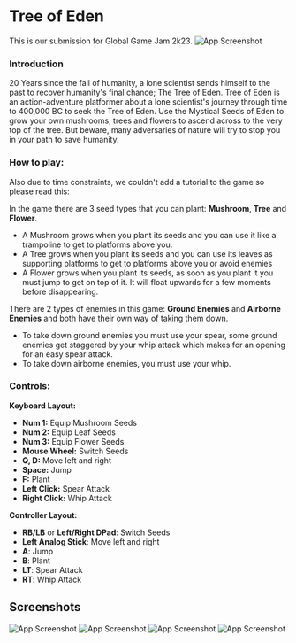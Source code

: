
# Tree of Eden

This is our submission for Global Game Jam 2k23.
![App Screenshot](https://i.imgur.com/bFunwrg.png)


### Introduction 
20 Years since the fall of humanity, a lone scientist sends himself to the past to recover humanity's final chance; The Tree of Eden. Tree of Eden is an action-adventure platformer about a lone scientist's journey through time to 400,000 BC to seek the Tree of Eden. Use the Mystical Seeds of Eden to grow your own mushrooms, trees and flowers to ascend across to the very top of the tree. But beware, many adversaries of nature will try to stop you in your path to save humanity.

### How to play:
Also due to time constraints, we couldn't add a tutorial to the game so please read this: 

In the game there are 3 seed types that you can plant: **Mushroom**, **Tree** and **Flower**.
- A Mushroom grows when you plant its seeds and you can use it like a trampoline to get to platforms above you.
- A Tree grows when you plant its seeds and you can use its leaves as supporting platforms to get to platforms above you or avoid enemies
- A Flower grows when you plant its seeds, as soon as you plant it you must jump to get on top of it. It will float upwards for a few moments before disappearing. 

There are 2 types of enemies in this game: **Ground Enemies** and **Airborne Enemies** and both have their own way of taking them down.

- To take down ground enemies you must use your spear, some ground enemies get staggered by your whip attack which makes for an opening for an easy spear attack.
- To take down airborne enemies, you must use your whip.

### Controls: 
**Keyboard Layout:** 
- **Num 1:** Equip Mushroom Seeds 
- **Num 2:** Equip Leaf Seeds 
- **Num 3:** Equip Flower Seeds 
- **Mouse Wheel:** Switch Seeds
- **Q, D:** Move left and right 
- **Space:** Jump 
- **F:** Plant 
- **Left Click:** Spear Attack 
- **Right Click:** Whip Attack
        
**Controller Layout:**

- **RB/LB** or **Left/Right DPad**: Switch Seeds 
- **Left Analog Stick**: Move left and right
- **A**: Jump
- **B**: Plant
- **LT**: Spear Attack
- **RT**: Whip Attack

## Screenshots

![App Screenshot](https://i.imgur.com/vw5tQ23.png)
![App Screenshot](https://i.imgur.com/WA2apki.png)
![App Screenshot](https://i.imgur.com/5bbjuEQ.png)
![App Screenshot](https://i.imgur.com/fOsFoi6.png)

